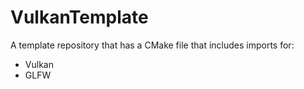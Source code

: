 # VulkanTemplate
A template repository that has a CMake file that includes imports for:
- Vulkan
- GLFW
